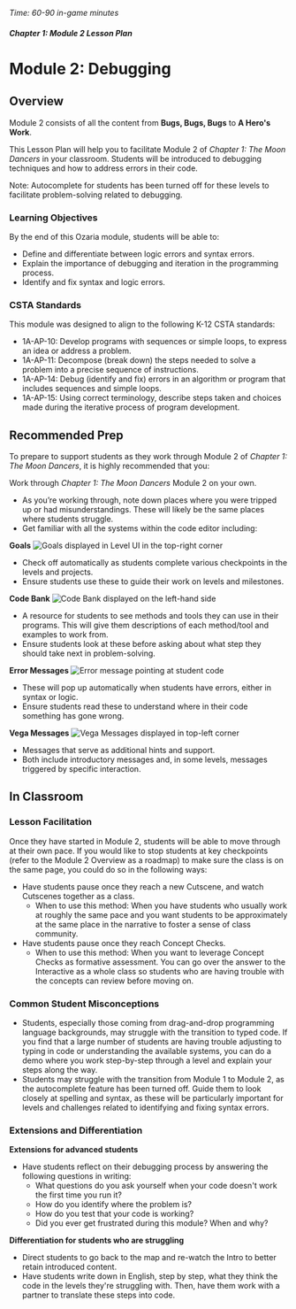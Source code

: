 _Time: 60-90 in-game minutes_

##### Chapter 1: Module 2 Lesson Plan
# Module 2: Debugging

## Overview

Module 2 consists of all the content from **Bugs, Bugs, Bugs** to **A Hero's Work**.

This Lesson Plan will help you to facilitate Module 2 of _Chapter 1: The Moon Dancers_ in your classroom. Students will be introduced to debugging techniques and how to address errors in their code.

Note: Autocomplete for students has been turned off for these levels to facilitate problem-solving related to debugging.

### Learning Objectives

By the end of this Ozaria module, students will be able to:

- Define and differentiate between logic errors and syntax errors.
- Explain the importance of debugging and iteration in the programming process.
- Identify and fix syntax and logic errors.

### CSTA Standards

This module was designed to align to the following K-12 CSTA standards:

- 1A-AP-10: Develop programs with sequences or simple loops, to express an idea or address a problem.
- 1A-AP-11: Decompose (break down) the steps needed to solve a problem into a precise sequence of instructions.
- 1A-AP-14: Debug (identify and fix) errors in an algorithm or program that includes sequences and simple loops.
- 1A-AP-15: Using correct terminology, describe steps taken and choices made during the iterative process of program development.

## Recommended Prep

To prepare to support students as they work through Module 2 of _Chapter 1: The Moon Dancers_, it is highly recommended that you:

Work through _Chapter 1: The Moon Dancers_ Module 2 on your own.
- As you’re working through, note down places where you were tripped up or had misunderstandings. These will likely be the same places where students struggle.
- Get familiar with all the systems within the code editor including:

**Goals**
![Goals displayed in Level UI in the top-right corner](/images/pages/teachers/resources/markdown/chapter1/goals.png)
- Check off automatically as students complete various checkpoints in the levels and projects. 
- Ensure students use these to guide their work on levels and milestones. 

**Code Bank**
![Code Bank displayed on the left-hand side](/images/pages/teachers/resources/markdown/chapter1/codebank.png)
- A resource for students to see methods and tools they can use in their programs. This will give them descriptions of each method/tool and examples to work from. 
- Ensure students look at these before asking about what step they should take next in problem-solving.

**Error Messages**
![Error message pointing at student code](/images/pages/teachers/resources/markdown/chapter1/errormessages.png)
- These will pop up automatically when students have errors, either in syntax or logic. 
- Ensure students read these to understand where in their code something has gone wrong.

**Vega Messages**
![Vega Messages displayed in top-left corner](/images/pages/teachers/resources/markdown/chapter1/vegamessages.png)
- Messages that serve as additional hints and support.
- Both include introductory messages and, in some levels, messages triggered by specific interaction.

## In Classroom

### Lesson Facilitation

Once they have started in Module 2, students will be able to move through at their own pace. If you would like to stop students at key checkpoints (refer to the Module 2 Overview as a roadmap) to make sure the class is on the same page, you could do so in the following ways:

- Have students pause once they reach a new Cutscene, and watch Cutscenes together as a class.
    - When to use this method: When you have students who usually work at roughly the same pace and you want students to be approximately at the same place in the narrative to foster a sense of class community.
- Have students pause once they reach Concept Checks.
    - When to use this method: When you want to leverage Concept Checks as formative assessment. You can go over the answer to the Interactive as a whole class so students who are having trouble with the concepts can review before moving on.

### Common Student Misconceptions

- Students, especially those coming from drag-and-drop programming language backgrounds, may struggle with the transition to typed code. If you find that a large number of students are having trouble adjusting to typing in code or understanding the available systems, you can do a demo where you work step-by-step through a level and explain your steps along the way.
- Students may struggle with the transition from Module 1 to Module 2, as the autocomplete feature has been turned off. Guide them to look closely at spelling and syntax, as these will be particularly important for levels and challenges related to identifying and fixing syntax errors.

### Extensions and Differentiation
**Extensions for advanced students**
- Have students reflect on their debugging process by answering the following questions in writing:
    - What questions do you ask yourself when your code doesn&#39;t work the first time you run it?
    - How do you identify where the problem is?
    - How do you test that your code is working?
    - Did you ever get frustrated during this module? When and why?

**Differentiation for students who are struggling**
- Direct students to go back to the map and re-watch the Intro to better retain introduced content.
- Have students write down in English, step by step, what they think the code in the levels they&#39;re struggling with. Then, have them work with a partner to translate these steps into code.
